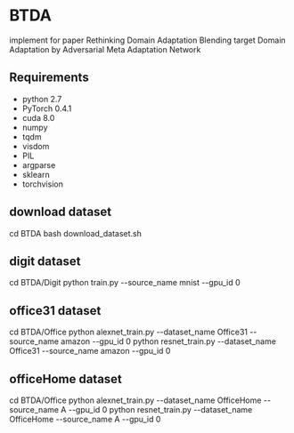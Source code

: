# BTDA
implement for paper Rethinking Domain Adaptation Blending target Domain Adaptation by Adversarial Meta Adaptation Network 

## Requirements
* python 2.7
* PyTorch 0.4.1
* cuda 8.0
* numpy
* tqdm
* visdom
* PIL
* argparse
* sklearn
* torchvision

## download dataset
cd BTDA
bash download_dataset.sh

## digit dataset
cd BTDA/Digit
python train.py --source_name mnist --gpu_id 0

## office31 dataset
cd BTDA/Office
python alexnet_train.py --dataset_name Office31 --source_name amazon --gpu_id 0
python resnet_train.py  --dataset_name Office31 --source_name amazon --gpu_id 0

## officeHome dataset
cd BTDA/Office
python alexnet_train.py --dataset_name OfficeHome --source_name A --gpu_id 0
python resnet_train.py  --dataset_name OfficeHome --source_name A --gpu_id 0
